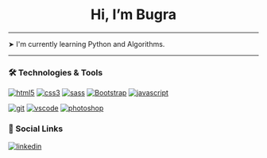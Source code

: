 <h1 align="center"> Hi, I’m Bugra</h1> 
<!--<p align="center" id="header">Front End Developer </p>-->

---

<div align="left">
  ➤ I'm currently learning Python and Algorithms. <br>
</div>

---
  
### 🛠️ Technologies & Tools
<p align="left">
  <a href="https://html.com/" target="_blank"><img src="https://img.shields.io/badge/HTML5-E34F26?style=for-the-badge&logo=html5&logoColor=white" alt="html5"/></a>
  <a href="https://www.w3.org/Style/CSS/Overview.en.html" target="_blank"><img src="https://img.shields.io/badge/CSS3-1572B6?style=for-the-badge&logo=css3&logoColor=white" alt="css3"/></a>
  <a href="https://sass-lang.com/" target="_blank"><img src="https://img.shields.io/badge/Sass-CC6699?style=for-the-badge&logo=sass&logoColor=white" alt="sass"></a>
  <a href="https://getbootstrap.com/docs/3.4/javascript/" target="_blank"><img src="https://img.shields.io/badge/Bootstrap-563D7C?style=for-the-badge&logo=bootstrap&logoColor=white" alt="Bootstrap"/></a>
  <a href="https://www.javascript.com/" target="_blank"><img  src="https://img.shields.io/badge/JavaScript-323330?style=for-the-badge&logo=javascript&logoColor=F7DF1E" alt="javascript"/></a>
</p>
  

<p align="left">
    <a href="https://git-scm.com/"><img src="https://img.shields.io/badge/GIT-E44C30?style=for-the-badge&logo=git&logoColor=white" alt="git"/></a>
    <a href="https://code.visualstudio.com/"><img src="https://img.shields.io/badge/VSCode-0078D4?style=for-the-badge&logo=visual%20studio%20code&logoColor=white" alt="vscode"/></a>
    <a href="https://www.adobe.com/tr/products/photoshop.html"> <img src="https://img.shields.io/badge/Adobe%20Photoshop-31A8FF?style=for-the-badge&logo=Adobe%20Photoshop&logoColor=black" alt="photoshop"> </a>
</p>



### :link: Social Links

<a href="https://linkedin.com/in/nuribugrademir" target="_blank">
  <img src=https://img.shields.io/badge/linkedin-%231E77B5.svg?&style=for-the-badge&logo=linkedin&logoColor=white alt=linkedin style="margin-bottom: 5px;" />
</a>
